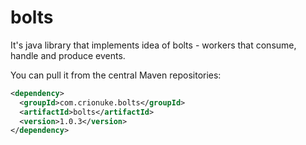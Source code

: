 bolts
====
It's java library that implements idea of bolts - workers that consume, handle and produce events.

You can pull it from the central Maven repositories:
```xml
<dependency>
  <groupId>com.crionuke.bolts</groupId>
  <artifactId>bolts</artifactId>
  <version>1.0.3</version>
</dependency>
```